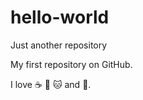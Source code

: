 # hello-world
Just another repository

My first repository on GitHub.

I love :coffee: :pizza: :cat: and :dancer:.
